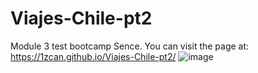 # Viajes-Chile-pt2
Module 3 test bootcamp Sence.
You can visit the page at: https://1zcan.github.io/Viajes-Chile-pt2/
![image](https://github.com/1zcan/Viajes-Chile-pt2/assets/79218635/3086d07f-1a13-4813-9171-bd3b7194fafc)

